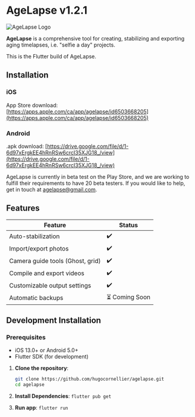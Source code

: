 # AgeLapse v1.2.1

![AgeLapse Logo](https://i.imgur.com/lfC2Y4y.png)

**AgeLapse** is a comprehensive tool for creating, stabilizing and exporting aging timelapses, i.e. "selfie a day" projects.  

This is the Flutter build of AgeLapse.

## Installation

### iOS

App Store download: [https://apps.apple.com/ca/app/agelapse/id6503668205](https://apps.apple.com/ca/app/agelapse/id6503668205)

### Android

.apk download: [https://drive.google.com/file/d/1-6d97xErgkEE4hRnRSw6crcI35XJG18_/view](https://drive.google.com/file/d/1-6d97xErgkEE4hRnRSw6crcI35XJG18_/view)

AgeLapse is currently in beta test on the Play Store, and we are working to fulfill their requirements to have 
20 beta testers. If you would like to help, get in touch at agelapse@gmail.com. 

## Features

| Feature                      | Status         |
|------------------------------|----------------|
| Auto-stabilization           | ✔️             |
| Import/export photos         | ✔️             |
| Camera guide tools (Ghost, grid)     | ✔️             |
| Compile and export videos    | ✔️             |
| Customizable output settings | ✔️             |
| Automatic backups            | ⏳ Coming Soon |


## Development Installation

### Prerequisites

- iOS 13.0+ or Android 5.0+
- Flutter SDK (for development)

1. **Clone the repository**:
   ```sh
   git clone https://github.com/hugocornellier/agelapse.git
   cd agelapse
   ```

2. **Install Dependencies**:
   ```flutter pub get```

3. **Run app**:
   ```flutter run```
